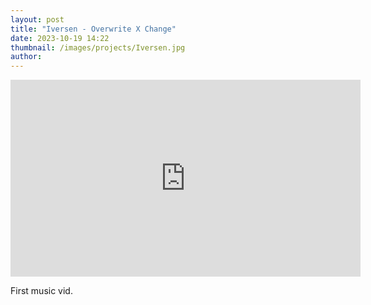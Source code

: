 ```yaml
---
layout: post
title: "Iversen - Overwrite X Change"
date: 2023-10-19 14:22
thumbnail: /images/projects/Iversen.jpg
author:
---
```

<iframe width="560" height="315" src="https://www.youtube.com/embed/55uTctLBp58?si=lG31IWQpJLC_VIhY" title="YouTube video player" frameborder="0" allow="accelerometer; autoplay; clipboard-write; encrypted-media; gyroscope; picture-in-picture; web-share" allowfullscreen></iframe>

First music vid.
